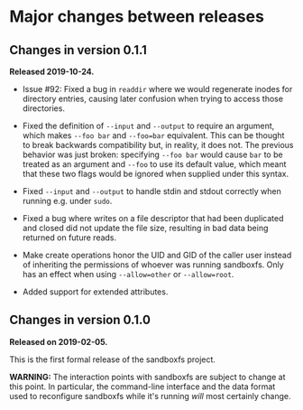 # Major changes between releases

## Changes in version 0.1.1

**Released 2019-10-24.**

* Issue #92: Fixed a bug in `readdir` where we would regenerate inodes for
  directory entries, causing later confusion when trying to access those directories.

* Fixed the definition of `--input` and `--output` to require an argument,
  which makes `--foo bar` and `--foo=bar` equivalent.  This can be thought to
  break backwards compatibility but, in reality, it does not.  The previous
  behavior was just broken: specifying `--foo bar` would cause `bar` to be
  treated as an argument and `--foo` to use its default value, which meant
  that these two flags would be ignored when supplied under this syntax.

* Fixed `--input` and `--output` to handle stdin and stdout correctly when
  running e.g. under `sudo`.

* Fixed a bug where writes on a file descriptor that had been duplicated and
  closed did not update the file size, resulting in bad data being returned
  on future reads.

* Make create operations honor the UID and GID of the caller user instead of
  inheriting the permissions of whoever was running sandboxfs.  Only has an
  effect when using `--allow=other` or `--allow=root`.

* Added support for extended attributes.

## Changes in version 0.1.0

**Released on 2019-02-05.**

This is the first formal release of the sandboxfs project.

**WARNING:** The interaction points with sandboxfs are subject to change at this
point.  In particular, the command-line interface and the data format used to
reconfigure sandboxfs while it's running *will* most certainly change.
